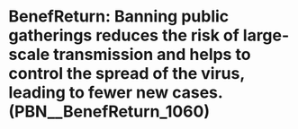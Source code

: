 # BenefReturn: __Banning public gatherings reduces the risk of large-scale transmission and helps to control the spread of the virus, leading to fewer new cases.__ (PBN__BenefReturn_1060)

